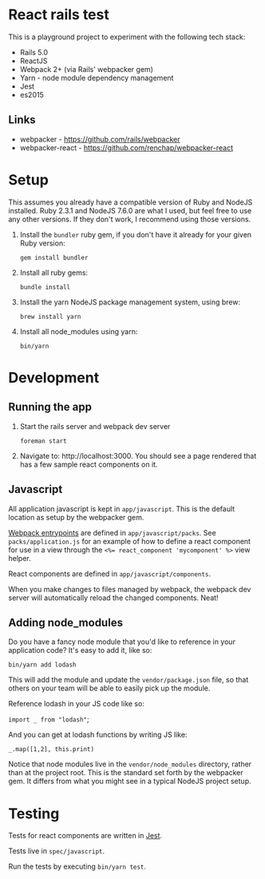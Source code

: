 # React rails test

This is a playground project to experiment with the following tech stack:

* Rails 5.0
* ReactJS
* Webpack 2+ (via Rails' webpacker gem)
* Yarn - node module dependency management
* Jest
* es2015

## Links

* webpacker - https://github.com/rails/webpacker
* webpacker-react - https://github.com/renchap/webpacker-react

# Setup
This assumes you already have a compatible version of Ruby and NodeJS installed.  Ruby 2.3.1 and NodeJS 7.6.0 are what
I used, but feel free to use any other versions.  If they don't work, I recommend using those versions.

1. Install the `bundler` ruby gem, if you don't have it already for your given Ruby version:

    `gem install bundler`

1. Install all ruby gems:

    `bundle install`

1. Install the yarn NodeJS package management system, using brew:

    `brew install yarn`

2. Install all node\_modules using yarn:

    `bin/yarn`

# Development

## Running the app

1. Start the rails server and webpack dev server

    `foreman start`

2. Navigate to: http://localhost:3000.  You should see a page rendered that has a few sample react components on it.

## Javascript
All application javascript is kept in `app/javascript`.  This is the default location as setup by the webpacker gem.

[Webpack entrypoints](https://webpack.js.org/concepts/entry-points/)
are defined in `app/javascript/packs`.  See `packs/application.js` for an example of how to define a 
react component for use in a view through the `<%= react_component 'mycomponent' %>` view helper.

React components are defined in `app/javascript/components`.

When you make changes to files managed by webpack, the webpack dev server will automatically reload the changed
components.  Neat!

## Adding node\_modules

Do you have a fancy node module that you'd like to reference in your application code?  It's easy to add it, like so:

`bin/yarn add lodash`

This will add the module and update the `vendor/package.json` file, so that others on your team will be able to easily
pick up the module.

Reference lodash in your JS code like so:

`import _ from "lodash"`;

And you can get at lodash functions by writing JS like:

`_.map([1,2], this.print)`

Notice that node modules live in the `vendor/node_modules` directory, rather than at the project root.  This is the 
standard set forth by the webpacker gem.  It differs from what you might see in a typical NodeJS project setup.

# Testing

Tests for react components are written in [Jest](https://facebook.github.io/jest/docs/tutorial-react.html).

Tests live in `spec/javascript`.

Run the tests by executing `bin/yarn test`.
